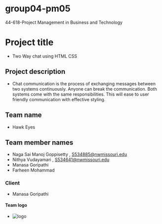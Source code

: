 # group04-pm05
44-618-Project Management in Business and Technology

 # Project title
 - Two Way chat using HTML CSS
 ## Project description 
 - Chat communication is the process of exchanging messages between two systems continuously. Anyone can break the communication. Both systems come with the same responsibilities. This will ease to user friendly communication with effective styling.
 ## Team name 
 - Hawk Eyes
 ## Team member names 
 - Naga Sai Manoj Goppisetty , S534885@nwmissouri.edu
 - Nithya Vudayamari , S534641@nwmissouri.edu
 - Manasa Goripathi
 - Farheen Mohammad
 ### Client 
 - Manasa Goripathi
 #### Team logo
 - ![logo](https://www.logolynx.com/images/logolynx/e3/e3887c2ed28bc32461f57852b954a156.png)
